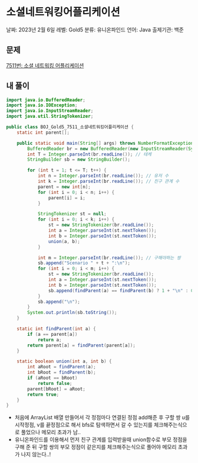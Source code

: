 # 소셜네트워킹어플리케이션

날짜: 2023년 2월 6일
레벨: Gold5
분류: 유니온파인드
언어: Java
출제기관: 백준

## 문제

[7511번: 소셜 네트워킹 어플리케이션](https://www.acmicpc.net/problem/7511)

## 내 풀이

```java
import java.io.BufferedReader;
import java.io.IOException;
import java.io.InputStreamReader;
import java.util.StringTokenizer;

public class BOJ_Gold5_7511_소셜네트워킹어플리케이션 {
	static int parent[];

	public static void main(String[] args) throws NumberFormatException, IOException {
		BufferedReader br = new BufferedReader(new InputStreamReader(System.in));
		int T = Integer.parseInt(br.readLine()); // 테케
		StringBuilder sb = new StringBuilder();

		for (int t = 1; t <= T; t++) {
			int n = Integer.parseInt(br.readLine()); // 유저 수
			int k = Integer.parseInt(br.readLine()); // 친구 관계 수
			parent = new int[n];
			for (int i = 0; i < n; i++) {
				parent[i] = i;
			}

			StringTokenizer st = null;
			for (int i = 0; i < k; i++) {
				st = new StringTokenizer(br.readLine());
				int a = Integer.parseInt(st.nextToken());
				int b = Integer.parseInt(st.nextToken());
				union(a, b);
			}

			int m = Integer.parseInt(br.readLine()); // 구해야하는 쌍
			sb.append("Scenario " + t + ":\n");
			for (int i = 0; i < m; i++) {
				st = new StringTokenizer(br.readLine());
				int a = Integer.parseInt(st.nextToken());
				int b = Integer.parseInt(st.nextToken());
				sb.append(findParent(a) == findParent(b) ? 1 + "\n" : 0 + "\n");
			}
			sb.append("\n");
		}
		System.out.println(sb.toString());
	}

	static int findParent(int a) {
		if (a == parent[a])
			return a;
		return parent[a] = findParent(parent[a]);
	}

	static boolean union(int a, int b) {
		int aRoot = findParent(a);
		int bRoot = findParent(b);
		if (aRoot == bRoot)
			return false;
		parent[bRoot] = aRoot;
		return true;
	}
}
```

- 처음에 ArrayList 배열 만들어서 각 정점마다 연결된 정점 add해준 후 구할 쌍 u를 시작정점, v를 끝정점으로 해서 bfs로 탐색하면서 갈 수 있는지를 체크해주는식으로 풀었으나 메모리 초과가 남..
- 유니온파인드를 이용해서 먼저 친구 관계를 입력받을때 union함수로 부모 정점을 구해 준 뒤 구할 쌍의 부모 정점이 같은지를 체크해주는식으로 풀어야 메모리 초과가 나지 않는다..!